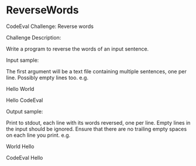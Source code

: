 ReverseWords
============

CodeEval Challenge: Reverse words

Challenge Description:

Write a program to reverse the words of an input sentence.

Input sample:

The first argument will be a text file containing multiple sentences, one per line. Possibly empty lines too. e.g. 

Hello World

Hello CodeEval

Output sample:

Print to stdout, each line with its words reversed, one per line. Empty lines in the input should be ignored. Ensure that there are no trailing empty spaces on each line you print. 
e.g.

World Hello

CodeEval Hello

